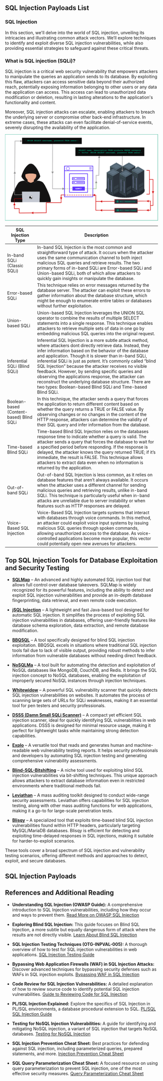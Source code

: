 ## **SQL Injection Payloads List**

### **SQL Injection**

In this section, we'll delve into the world of SQL injection, unveiling its intricacies and illustrating common attack vectors. We’ll explore techniques to identify and exploit diverse SQL injection vulnerabilities, while also providing essential strategies to safeguard against these critical threats.

### **What is SQL injection (SQLi)?**

SQL injection is a critical web security vulnerability that empowers attackers to manipulate the queries an application sends to its database. By exploiting this flaw, attackers can access sensitive data beyond their authorized reach, potentially exposing information belonging to other users or any data the application can access. This access can lead to unauthorized data modification or deletion, resulting in lasting alterations to the application's functionality and content.

Moreover, SQL injection attacks can escalate, enabling attackers to breach the underlying server or compromise other back-end infrastructure. In extreme cases, these attacks can even facilitate denial-of-service events, severely disrupting the availability of the application.

![Sql-Injection-Process](Image/sql-injection-process.svg)

| SQL Injection Type                       | Description                                                                                                                                                                                                                                                                                                                                                                                                                                                                                                                                                                                   |
|------------------------------------------|-----------------------------------------------------------------------------------------------------------------------------------------------------------------------------------------------------------------------------------------------------------------------------------------------------------------------------------------------------------------------------------------------------------------------------------------------------------------------------------------------------------------------------------------------------------------------------------------------|
| In-band SQLi (Classic SQLi)              | In-band SQL Injection is the most common and straightforward type of attack. It occurs when the attacker uses the same communication channel to both inject malicious SQL queries and retrieve results. The two primary forms of in-band SQLi are Error-based SQLi and Union-based SQLi, both of which allow attackers to quickly gain insights or manipulate the database.                                                                                                                                                                                                                   |
| Error-based SQLi                         | This technique relies on error messages returned by the database server. The attacker can exploit these errors to gather information about the database structure, which might be enough to enumerate entire tables or databases without further exploitation.                                                                                                                                                                                                                                                                                                                                |
| Union-based SQLi                         | Union-based SQL Injection leverages the UNION SQL operator to combine the results of multiple SELECT statements into a single response. This technique enables attackers to retrieve multiple sets of data in one go by embedding malicious SQL queries into the original request.                                                                                                                                                                                                                                                                                                            |
| Inferential SQLi (Blind SQLi)            | Inferential SQL Injection is a more subtle attack method, where attackers dont directly retrieve data. Instead, they infer information based on the behavior of the database and application. Though it is slower than in-band SQLi, inferential SQLi is just as potent. It’s commonly called “blind SQL Injection” because the attacker receives no visible feedback. However, by sending specific queries and observing the applications response, the attacker can reconstruct the underlying database structure. There are two types: Boolean-based Blind SQLi and Time-based Blind SQLi. |
| Boolean-based (Content-based) Blind SQLi | In this technique, the attacker sends a query that forces the application to return different content based on whether the query returns a TRUE or FALSE value. By observing changes or no changes in the content of the HTTP response, attackers can determine the validity of their SQL query and infer information from the database.                                                                                                                                                                                                                                                      |
| Time-based Blind SQLi                    | Time-based Blind SQL Injection relies on the databases response time to indicate whether a query is valid. The attacker sends a query that forces the database to wait for a specified period before responding. If the response is delayed, the attacker knows the query returned TRUE; if it’s immediate, the result is FALSE. This technique allows attackers to extract data even when no information is returned by the application.                                                                                                                                                     |
| Out-of-band SQLi                         | Out-of-band SQL Injection is less common, as it relies on database features that aren’t always available. It occurs when the attacker uses a different channel for sending malicious queries and retrieving results, unlike in-band SQLi. This technique is particularly useful when in-band attacks are unreliable due to server instability or when features such as HTTP responses are delayed.                                                                                                                                                                                            |
| Voice-Based SQL Injection                | Voice-Based SQL Injection targets systems that interact with databases through voice commands. In this method, an attacker could exploit voice input systems by issuing malicious SQL queries through spoken commands, allowing unauthorized access to the database. As voice-controlled applications become more popular, this vector could potentially open new avenues for attackers.                                                                                                                                                                                                      |

## **Top SQL Injection Tools for Database Exploitation and Security Testing**

+ **[SQLMap](https://github.com/sqlmapproject/sqlmap)** – An advanced and highly automated SQL injection tool that allows full control over database takeovers. SQLMap is widely recognized for its powerful features, including the ability to detect and exploit                SQL injection vulnerabilities and provide an in-depth database fingerprinting, data retrieval, and even remote code execution.


+ **[jSQL Injection](https://github.com/ron190/jsql-injection)** – A lightweight and fast Java-based tool designed for automatic SQL injection. It simplifies the process of exploiting SQL injection vulnerabilities in databases, offering user-friendly features                        like database schema exploration, data extraction, and remote database modification.


+ **[BBQSQL](https://github.com/Neohapsis/bbqsql)** – A tool specifically designed for blind SQL injection exploitation. BBQSQL excels in situations where traditional SQL injection tools fail due to lack of visible output, providing robust methods to                    infer information from vulnerable databases without needing direct feedback.


+ **[NoSQLMa](https://github.com/codingo/NoSQLMap)** – A tool built for automating the detection and exploitation of NoSQL databases like MongoDB, CouchDB, and Redis. It brings the SQL injection concept to NoSQL databases, enabling the exploitation of                    improperly secured NoSQL instances through injection techniques.


+ **[Whitewidow](https://www.kitploit.com/2017/05/whitewidow-sql-vulnerability-scanner.html)** – A powerful SQL vulnerability scanner that quickly detects SQL injection vulnerabilities on websites. It automates the process of scanning large sets of URLs for SQLi weaknesses, making it an                          essential tool for pen testers and security professionals.


+ **[DSSS (Damn Small SQLi Scanner)](https://github.com/stamparm/DSSS)** – A compact yet efficient SQL injection scanner, ideal for quickly identifying SQL vulnerabilities in web applications. DSSS is designed for minimal resource usage, making it                                            perfect for lightweight tasks while maintaining strong detection capabilities.


+ **[Explo](https://github.com/dtag-dev-sec/explo)** – A versatile tool that reads and generates human and machine-readable web vulnerability testing reports. It helps security professionals and developers by automating SQL injection testing and generating               comprehensive vulnerability assessments.


+ **[Blind-SQL-Bitshifting](https://github.com/awnumar/blind-sql-bitshifting)** – A niche tool used for exploiting blind SQL injection vulnerabilities via bit-shifting techniques. This unique approach allows attackers to extract database information even in                                         restricted environments where traditional methods fail.


+ **[Leviathan](https://github.com/leviathan-framework/leviathan)** – A mass auditing toolkit designed to conduct wide-range security assessments. Leviathan offers capabilities for SQL injection testing, along with other mass auditing functions for web applications,                    making it a go-to for large-scale penetration tests.


+ **[Blisqy](https://github.com/JohnTroony/Blisqy)** – A specialized tool that exploits time-based blind SQL injection vulnerabilities found within HTTP headers, particularly targeting MySQL/MariaDB databases. Blisqy is efficient for detecting and                        exploiting time-delayed responses in SQL injections, making it suitable for harder-to-exploit scenarios.


These tools cover a broad spectrum of SQL injection and vulnerability testing scenarios, offering different methods and approaches to detect, exploit, and secure databases.


## **SQL Injection Payloads**








## **References and Additional Reading**

+ **Understanding SQL Injection (OWASP Guide):** A comprehensive introduction to SQL Injection vulnerabilities, including how they occur and ways to prevent them.
[Read More on OWASP SQL Injection](https://www.owasp.org/index.php/SQL_Injection)

+ **Exploring Blind SQL Injection:** This guide focuses on Blind SQL Injection, a more subtle but equally dangerous form of attack where the results are not directly visible.
[Learn About Blind SQL Injection](https://www.owasp.org/index.php/Blind_SQL_Injection)

+ **SQL Injection Testing Techniques (OTG-INPVAL-005):** A thorough overview of how to test for SQL injection vulnerabilities in web applications.
[SQL Injection Testing Guide](https://www.owasp.org/index.php/Testing_for_SQL_Injection_(OTG-INPVAL-005))

+ **Bypassing Web Application Firewalls (WAF) in SQL Injection Attacks:** Discover advanced techniques for bypassing security defenses such as WAFs in SQL injection exploits.
[Bypassing WAF in SQL Injection](https://www.owasp.org/index.php/SQL_Injection_Bypassing_WAF)

+ **Code Review for SQL Injection Vulnerabilities:** A detailed explanation of how to review source code to identify potential SQL injection vulnerabilities.
[Guide to Reviewing Code for SQL Injection](https://www.owasp.org/index.php/Reviewing_Code_for_SQL_Injection)

+ **PL/SQL Injection Explained:** Explore the specifics of SQL Injection in PL/SQL environments, a database procedural extension to SQL.
[PL/SQL SQL Injection Guide](https://www.owasp.org/index.php/PL/SQL:SQL_Injection)

+ **Testing for NoSQL Injection Vulnerabilities:** A guide for identifying and mitigating NoSQL injection, a variant of SQL injection that targets NoSQL databases.
[Testing for NoSQL Injection](https://www.owasp.org/index.php/Testing_for_NoSQL_injection)

+ **SQL Injection Prevention Cheat Sheet:** Best practices for defending against SQL injection, including parameterized queries, prepared statements, and more.
[Injection Prevention Cheat Sheet](https://cheatsheetseries.owasp.org/cheatsheets/Injection_Prevention_Cheat_Sheet.html)

+ **SQL Query Parameterization Cheat Sheet:** A focused resource on using query parameterization to prevent SQL injection, one of the most effective security measures.
[Query Parameterization Cheat Sheet](https://cheatsheetseries.owasp.org/cheatsheets/Query_Parameterization_Cheat_Sheet.html)
